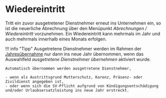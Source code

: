 # Wiedereintritt

Tritt ein zuvor ausgetretener Dienstnehmer erneut ins Unternehmen ein, so ist die neuerliche Abrechnung über den Menüpunkt *Abrechnungen / Wiedereintritt* vorzunehmen. Ein Wiedereintritt kann mehrmals im Jahr und auch mehrmals innerhalb eines Monats erfolgen.

!!! info "Tipp"
    Ausgetretene Dienstnehmer werden im Rahmen der [Jahresübernahme](../Jahresübernahme/Jahresübernahme%20innerhalb%20eines%20Klienten.md) nur dann ins neue Jahr übernommen, wenn das Auswahlfeld *ausgetretene Dienstnehmer übernehmen* aktiviert wurde.

    Automatisch übernommen werden ausgetretene Dienstnehmer,

    - wenn als Austrittsgrund Mutterschutz, Karenz, Präsenz- oder Zivildienst angegeben ist,
    - oder wenn sich die SV-Pflicht aufgrund von Kündigungsentschädigung und/oder Urlaubsersatzleistung ins neue Jahr erstreckt.